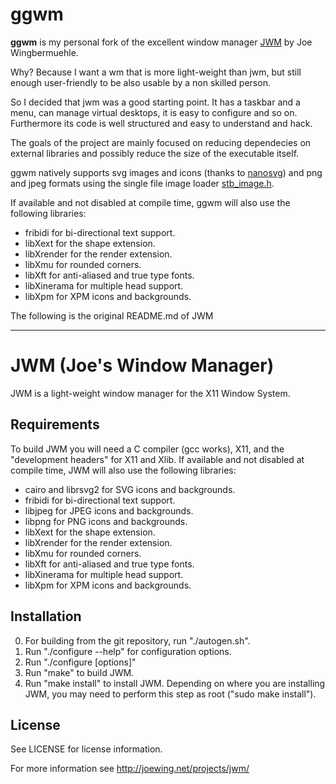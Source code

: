 ggwm
==============================================================================

**ggwm** is my personal fork of the excellent window manager [JWM](https://github.com/joewing/jwm) by Joe Wingbermuehle.

Why? Because I want a wm that is more light-weight than jwm, but still enough user-friendly to be also usable by a non skilled person.

So I decided that jwm was a good starting point. It has a taskbar and a menu, can manage virtual desktops, it is easy to configure and so on. Furthermore its code is well structured and easy to understand and hack.

The goals of the project are mainly focused on reducing dependecies on external libraries and possibly reduce the size of the executable itself. 

ggwm natively supports svg images and icons (thanks to [nanosvg](https://github.com/memononen/nanosvg)) and
png and jpeg formats using the single file image loader [stb_image.h](https://github.com/nothings/stb/blob/master/stb_image.h).

If available and not disabled at compile time, ggwm  will also use
the following libraries:

 - fribidi for bi-directional text support.
 - libXext for the shape extension.
 - libXrender for the render extension.
 - libXmu for rounded corners.
 - libXft for anti-aliased and true type fonts.
 - libXinerama for multiple head support.
 - libXpm for XPM icons and backgrounds.


The following is the original README.md of JWM

------------------------------------------------------------------------------
JWM (Joe's Window Manager)
==============================================================================

JWM is a light-weight window manager for the X11 Window System.

Requirements
------------------------------------------------------------------------------
To build JWM you will need a C compiler (gcc works), X11, and the
"development headers" for X11 and Xlib.
If available and not disabled at compile time, JWM will also use
the following libraries:

 - cairo and librsvg2 for SVG icons and backgrounds.
 - fribidi for bi-directional text support.
 - libjpeg for JPEG icons and backgrounds.
 - libpng for PNG icons and backgrounds.
 - libXext for the shape extension.
 - libXrender for the render extension.
 - libXmu for rounded corners.
 - libXft for anti-aliased and true type fonts.
 - libXinerama for multiple head support.
 - libXpm for XPM icons and backgrounds.

Installation
------------------------------------------------------------------------------

 0. For building from the git repository, run "./autogen.sh".
 1. Run "./configure --help" for configuration options.
 2. Run "./configure [options]"
 3. Run "make" to build JWM.
 4. Run "make install" to install JWM.  Depending on where you are installing
    JWM, you may need to perform this step as root ("sudo make install").

License
------------------------------------------------------------------------------
See LICENSE for license information.

For more information see http://joewing.net/projects/jwm/
